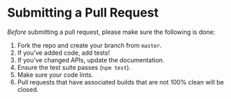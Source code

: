 # Submitting a Pull Request

*Before* submitting a pull request, please make sure the following is done:

1. Fork the repo and create your branch from `master`.
2. If you've added code, add tests!
3. If you've changed APIs, update the documentation.
4. Ensure the test suite passes (`npm test`).
5. Make sure your code lints.
6. Pull requests that have associated builds that are not 100% clean will be closed.
